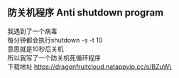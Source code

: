 ## 防关机程序 Anti shutdown program
我遇到了一个病毒\
每分钟都会执行shutdown -s -t 10\
意思就是10秒后关机\
所以我写了一个防关机死循环程序\
下载地址 https://dragonfruitcloud.natappvip.cc/s/BZuW\
